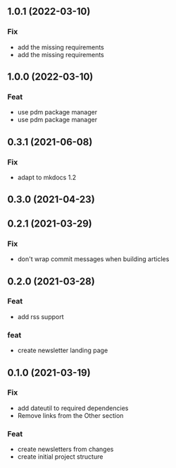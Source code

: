 ## 1.0.1 (2022-03-10)

### Fix

- add the missing requirements
- add the missing requirements

## 1.0.0 (2022-03-10)

### Feat

- use pdm package manager
- use pdm package manager

## 0.3.1 (2021-06-08)

### Fix

- adapt to mkdocs 1.2

## 0.3.0 (2021-04-23)

## 0.2.1 (2021-03-29)

### Fix

- don't wrap commit messages when building articles

## 0.2.0 (2021-03-28)

### Feat

- add rss support

### feat

- create newsletter landing page

## 0.1.0 (2021-03-19)

### Fix

- add dateutil to required dependencies
- Remove links from the Other section

### Feat

- create newsletters from changes
- create initial project structure
